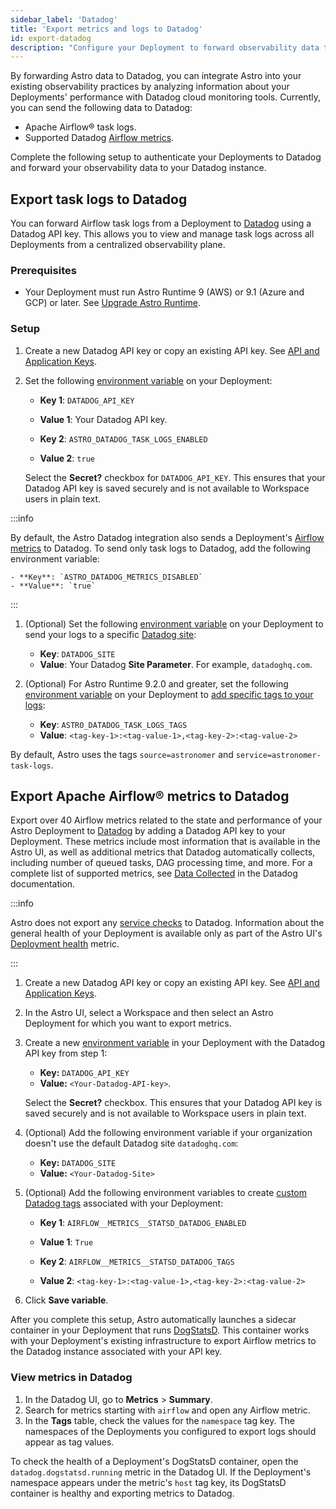 ```yaml
---
sidebar_label: 'Datadog'
title: 'Export metrics and logs to Datadog'
id: export-datadog
description: "Configure your Deployment to forward observability data to your Datadog instance."
---
```


By forwarding Astro data to Datadog, you can integrate Astro into your existing observability practices by analyzing information about your Deployments' performance with Datadog cloud monitoring tools. Currently, you can send the following data to Datadog:

- Apache Airflow® task logs.
- Supported Datadog [Airflow metrics](https://docs.datadoghq.com/integrations/airflow/?tab=host#data-collected).

Complete the following setup to authenticate your Deployments to Datadog and forward your observability data to your Datadog instance.

## Export task logs to Datadog

You can forward Airflow task logs from a Deployment to [Datadog](https://www.datadoghq.com/) using a Datadog API key. This allows you to view and manage task logs across all Deployments from a centralized observability plane.

### Prerequisites

- Your Deployment must run Astro Runtime 9 (AWS) or 9.1 (Azure and GCP) or later. See [Upgrade Astro Runtime](upgrade-runtime.md).

### Setup

1. Create a new Datadog API key or copy an existing API key. See [API and Application Keys](https://docs.datadoghq.com/account_management/api-app-keys/).
2. Set the following [environment variable](environment-variables.md) on your Deployment:

    - **Key 1**: `DATADOG_API_KEY`
    - **Value 1**: Your Datadog API key.

    - **Key 2**: `ASTRO_DATADOG_TASK_LOGS_ENABLED`
    - **Value 2**: `true`

    Select the **Secret?** checkbox for `DATADOG_API_KEY`. This ensures that your Datadog API key is saved securely and is not available to Workspace users in plain text.

  :::info

  By default, the Astro Datadog integration also sends a Deployment's [Airflow metrics](https://docs.datadoghq.com/integrations/airflow/?tab=host#data-collected) to Datadog. To send only task logs to Datadog, add the following environment variable:

    - **Key**: `ASTRO_DATADOG_METRICS_DISABLED`
    - **Value**: `true`

  :::

1. (Optional) Set the following [environment variable](environment-variables.md) on your Deployment to send your logs to a specific [Datadog site](https://docs.datadoghq.com/getting_started/site/):

    - **Key**: `DATADOG_SITE`
    - **Value**: Your Datadog **Site Parameter**. For example, `datadoghq.com`.

2. (Optional) For Astro Runtime 9.2.0 and greater, set the following [environment variable](environment-variables.md) on your Deployment to [add specific tags to your logs](https://docs.datadoghq.com/getting_started/tagging/):

    - **Key**: `ASTRO_DATADOG_TASK_LOGS_TAGS`
    - **Value**: `<tag-key-1>:<tag-value-1>,<tag-key-2>:<tag-value-2>`

  By default, Astro uses the tags `source=astronomer` and `service=astronomer-task-logs`.


## Export Apache Airflow® metrics to Datadog

Export over 40 Airflow metrics related to the state and performance of your Astro Deployment to [Datadog](https://www.datadoghq.com/) by adding a Datadog API key to your Deployment. These metrics include most information that is available in the Astro UI, as well as additional metrics that Datadog automatically collects, including number of queued tasks, DAG processing time, and more. For a complete list of supported metrics, see [Data Collected](https://docs.datadoghq.com/integrations/airflow/?tab=host#data-collected) in the Datadog documentation.

:::info

Astro does not export any [service checks](https://docs.datadoghq.com/integrations/airflow/?tab=host#service-checks) to Datadog. Information about the general health of your Deployment is available only as part of the Astro UI's [Deployment health](#deployment-health) metric.

:::

1. Create a new Datadog API key or copy an existing API key. See [API and Application Keys](https://docs.datadoghq.com/account_management/api-app-keys/).
2. In the Astro UI, select a Workspace and then select an Astro Deployment for which you want to export metrics.
3. Create a new [environment variable](manage-env-vars.md#using-the-astro-ui) in your Deployment with the Datadog API key from step 1:

   - **Key:** `DATADOG_API_KEY`
   - **Value:** `<Your-Datadog-API-key>`.

   Select the **Secret?** checkbox. This ensures that your Datadog API key is saved securely and is not available to Workspace users in plain text.

4. (Optional) Add the following environment variable if your organization doesn't use the default Datadog site `datadoghq.com`:

   - **Key:** `DATADOG_SITE`
   - **Value:** `<Your-Datadog-Site>`

5. (Optional) Add the following environment variables to create [custom Datadog tags](https://docs.datadoghq.com/getting_started/tagging/) associated with your Deployment:

   - **Key 1**: `AIRFLOW__METRICS__STATSD_DATADOG_ENABLED`
   - **Value 1**: `True`

   - **Key 2**: `AIRFLOW__METRICS__STATSD_DATADOG_TAGS`
   - **Value 2**: `<tag-key-1>:<tag-value-1>,<tag-key-2>:<tag-value-2>`

6. Click **Save variable**.

After you complete this setup, Astro automatically launches a sidecar container in your Deployment that runs [DogStatsD](https://docs.datadoghq.com/developers/dogstatsd/?tab=hostagent). This container works with your Deployment's existing infrastructure to export Airflow metrics to the Datadog instance associated with your API key.

### View metrics in Datadog

1. In the Datadog UI, go to **Metrics** > **Summary**.
2. Search for metrics starting with `airflow` and open any Airflow metric.
3. In the **Tags** table, check the values for the `namespace` tag key. The namespaces of the Deployments you configured to export logs should appear as tag values.

To check the health of a Deployment's DogStatsD container, open the `datadog.dogstatsd.running` metric in the Datadog UI. If the Deployment's namespace appears under the metric's `host` tag key, its DogStatsD container is healthy and exporting metrics to Datadog.
